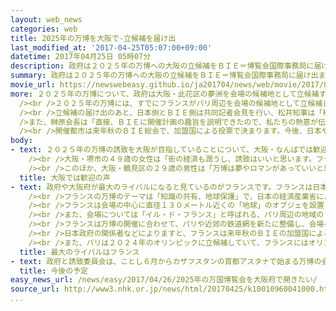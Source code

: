 ```yaml
---
layout: web_news
categories: web
title: 2025年の万博を大阪で-立候補を届け出
last_modified_at: '2017-04-25T05:07:00+09:00'
datetime: 2017年04月25日 05時07分
description: 政府は２０２５年の万博への大阪の立候補をＢＩＥ＝博覧会国際事務局に届け出ました。今後、フランスなどとの間で誘致をめぐる駆け引きが活発になりそうです。
summary: 政府は２０２５年の万博への大阪の立候補をＢＩＥ＝博覧会国際事務局に届け出ました。今後、フランスなどとの間で誘致をめぐる駆け引きが活発になりそうです。
movie_url: https://newswebeasy.github.io/ja201704/news/web/movie/2017/04/26/k10010960041000.mp4
more: ２０２５年の万博について、政府は大阪・此花区の夢洲を会場の候補地として立候補することを今月１１日に閣議了解しました。<br /><br />これを受けて、大阪府の松井知事、万博の誘致委員会の会長を務める経団連の榊原会長、それにフランス駐在の木寺大使は２４日、フランス・パリのＢＩＥ＝博覧会国際事務局を訪れ、ロセルタレス事務局長に立候補表明の文書を手渡しました。<br
  /><br />２０２５年の万博には、すでにフランスがパリ周辺を会場の候補地として立候補しています。また、関係者によりますと、ロシアも立候補を検討しているということです。<br
  /><br />立候補の届け出のあと、日本側とＢＩＥ側は共同記者会見を行い、松井知事は「相手のフランスは強敵だが、さわやかに戦い、全力を尽くしたいと改めて決意した」と述べました。<br
  />また、榊原会長は「直接、ＢＩＥに開催計画の趣旨を説明できたので、私たちの熱意が伝わったと思う。手応えは十分感じている」と述べました。<br /><br />一方、ＢＩＥのロセルタレス事務局長は「大阪には１９７０年の万博を成功させた経験がある。経済界のトップが誘致委員会のトップについていることから日本の熱意を感じた」と述べました。<br
  /><br />開催都市は来年秋のＢＩＥ総会で、加盟国による投票で決まります。今後、日本やフランスなどの間では、誘致をめぐる駆け引きが活発になりそうです。
body:
- text: ２０２５年の万博の誘致を大阪が目指していることについて、大阪・なんばでは歓迎する声が聞かれました。<br /><br />大阪・八尾市の高校１年の女子生徒は「万博が大阪で開かれたら、とても行きたいです。今まで海外に行ったことがなく、大阪にいながら世界の国々の文化や技術を見られたらうれしいので、ぜひ誘致してほしい」と話していました。<br
    /><br />大阪・堺市の４９歳の女性は「街の経済も潤うし、誘致はいいと思います。フランスに勝ってほしいです」と話していました。<br /><br />大阪・西成区の４６歳の女性は「私は前回の大阪万博が行われた１９７０年の生まれなので、自分が生まれた年に行われた万博に親しみがあり、誘致されたらぜひ行ってみたい」と話していました。<br
    /><br />このほか、大阪・鶴見区の２９歳の男性は「万博は夢やロマンがあっていいと思います。壮大な計画ですが、ぜひ誘致してほしいです」と話していました。
  title: 大阪では歓迎の声
- text: 政府や大阪府が最大のライバルになると見ているのがフランスです。フランスは日本の立候補に先立って、去年１１月、ＢＩＥ＝博覧会国際事務局に立候補を申請しました。<br
    /><br />フランスの万博のテーマは「知識の共有、地球保護」で、日本の経済産業省によりますと、開催期間は２０２５年の５月１日から１０月末までの半年間が想定されているということです。<br
    /><br />フランスは会場の中心に直径１３０メートル近くの「地球」のオブジェを設置し、「Ｇｌｏｂａｌ Ｖｉｌｌａｇｅ」＝「世界の村」というコンセプトを示したうえで、各国のパビリオンを「村」として位置づけて、つなげるという構想を示しています。<br
    /><br />また、会場については「イル・ド・フランス」と呼ばれる、パリ周辺の地域の５つの地区を候補地として挙げていますが、メイン会場の場所は明らかにされていません。<br
    /><br />フランスは万博の開催に合わせて、パリや近郊の鉄道網を新たに整備し、会場へのアクセスを向上させることも計画しているということで、万博の期間中、５０００万人の来場者とおよそ３兆円の経済効果を見込んでいます。<br
    /><br />日本政府の関係者などによりますと、フランスは来年秋のＢＩＥの加盟国による投票に向けて、ヨーロッパ諸国やかつてフランスの植民地だったアフリカの国々などに働きかけを強めていると見られるということです。<br
    /><br />また、パリは２０２４年のオリンピックに立候補していて、フランスにはオリンピックと万博を相次いで開催することで、国内の経済の活性化などにつなげたい思惑があるのではないかと日本政府の関係者は見ています。
  title: 最大のライバルはフランス
- text: 政府と誘致委員会は、ことし６月からカザフスタンの首都アスタナで始まる万博の会場で大阪への万博誘致計画をＰＲするほか、おなじ６月にフランス・パリで開かれる予定のＢＩＥ＝博覧会国際事務局の総会で、誘致に向けたプレゼンテーションを行うことにしています。そして、２０２５年の開催地は来年秋のＢＩＥ総会で各国の投票によって決まる見通しです。
  title: 今後の予定
easy_news_url: /news/easy/2017/04/26/2025年の万国博覧会を大阪府で開きたい/
source_url: http://www3.nhk.or.jp/news/html/20170425/k10010960041000.html
...
```


